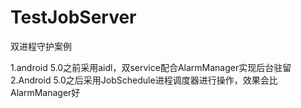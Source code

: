 # TestJobServer
双进程守护案例

1.android 5.0之前采用aidl，双service配合AlarmManager实现后台驻留
2.Android 5.0之后采用JobSchedule进程调度器进行操作，效果会比AlarmManager好

